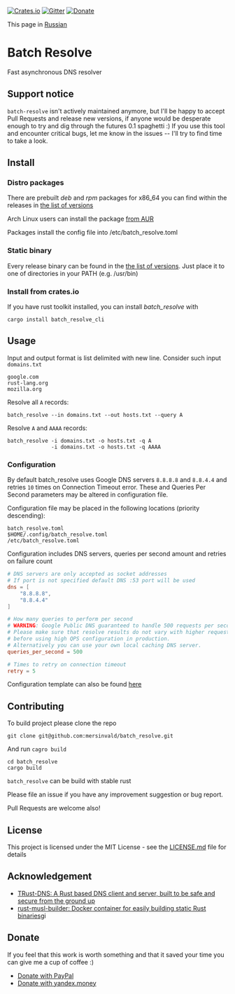 [![Crates.io](https://img.shields.io/crates/v/batch_resolve_cli.svg)](https://crates.io/crates/batch_resolve_cli)
[![Gitter](https://img.shields.io/badge/GITTER-join%20chat-green.svg)](https://gitter.im/batch_resolve/Lobby?utm_source=share-link&utm_medium=link&utm_campaign=share-link)
[![Donate](https://img.shields.io/badge/Donate-PayPal-green.svg)](https://www.paypal.me/mersinvald)

This page in [Russian](README_RUS.md)

# Batch Resolve

Fast asynchronous DNS resolver

## Support notice

`batch-resolve` isn't actively maintained anymore, but I'll be happy to accept Pull Requests and release new versions, if anyone would be desperate enough to try and dig through the futures 0.1 spaghetti :) 
If you use this tool and encounter critical bugs, let me know in the issues -- I'll try to find time to take a look.

## Install
### Distro packages
There are prebuilt *deb* and *rpm* packages for x86_64 you can find within the releases in [the list of versions](https://github.com/mersinvald/batch_resolve/tags)

Arch Linux users can install the package [from AUR](https://aur.archlinux.org/packages/batch_resolve/)

Packages install the config file into /etc/batch_resolve.toml
### Static binary
Every release binary can be found in the [the list of versions](https://github.com/mersinvald/batch_resolve/tags). Just place it to one of directories in your PATH (e.g. /usr/bin)

### Install from crates.io
If you have rust toolkit installed, you can install *batch_resolve* with
```
cargo install batch_resolve_cli
```

## Usage

Input and output format is list delimited with new line.
Consider such input `domains.txt`
```
google.com
rust-lang.org
mozilla.org
```

Resolve all `A` records:
```
batch_resolve --in domains.txt --out hosts.txt --query A
```

Resolve `A` and `AAAA` records:
```
batch_resolve -i domains.txt -o hosts.txt -q A
              -i domains.txt -o hosts.txt -q AAAA  
```

### Configuration
By default batch_resolve uses Google DNS servers `8.8.8.8` and `8.8.4.4` and retries `10` times on Connection Timeout error.
These and Queries Per Second parameters may be altered in configuration file.

Configuration file may be placed in the following locations (priority descending):
```
batch_resolve.toml
$HOME/.config/batch_resolve.toml
/etc/batch_resolve.toml
```

Configuration includes DNS servers, queries per second amount and retries on failure count
```toml
# DNS servers are only accepted as socket addresses
# If port is not specified default DNS :53 port will be used
dns = [
    "8.8.8.8",
    "8.8.4.4"
]

# How many queries to perform per second
# WARNING: Google Public DNS guaranteed to handle 500 requests per second max
# Please make sure that resolve results do not vary with higher request rates
# before using high QPS configuration in production.
# Alternatively you can use your own local caching DNS server.
queries_per_second = 500

# Times to retry on connection timeout
retry = 5
```

Configuration template can also be found [here](batch_resolve.toml)

## Contributing

To build project please clone the repo
```
git clone git@github.com:mersinvald/batch_resolve.git
```
And run `cagro build`
```
cd batch_resolve
cargo build
```
`batch_resolve` can be build with stable rust

Please file an issue if you have any improvement suggestion or bug report.

Pull Requests are welcome also!

## License

This project is licensed under the MIT License - see the [LICENSE.md](LICENSE.md) file for details

## Acknowledgement
* [TRust-DNS: A Rust based DNS client and server, built to be safe and secure from the ground up](https://github.com/bluejekyll/trust-dns)
* [rust-musl-builder: Docker container for easily building static Rust binaries](https://github.com/emk/rust-musl-builder)gi

## Donate

If you feel that this work is worth something and that it saved your time you can give me a cup of coffee :)

* [Donate with PayPal](https://www.paypal.me/mersinvald)
* [Donate with yandex.money](http://yasobe.ru/na/batch_resolve_coffee)
